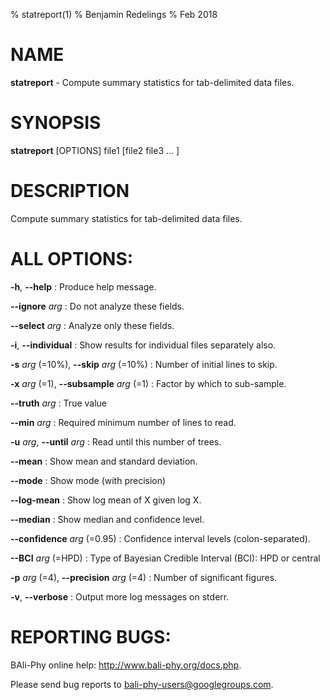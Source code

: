 % statreport(1)
% Benjamin Redelings
% Feb 2018

# NAME

**statreport** - Compute summary statistics for tab-delimited data files.

# SYNOPSIS

**statreport** [OPTIONS] file1 [file2 file3 ... ]

# DESCRIPTION

Compute summary statistics for tab-delimited data files.

# ALL OPTIONS:
**-h**, **--help**
: Produce help message.

**--ignore** _arg_
: Do not analyze these fields.

**--select** _arg_
: Analyze only these fields.

**-i**, **--individual**
: Show results for individual files separately also.

**-s** _arg_ (=10%), **--skip** _arg_ (=10%)
: Number of initial lines to skip.

**-x** _arg_ (=1), **--subsample** _arg_ (=1)
: Factor by which to sub-sample.

**--truth** _arg_
: True value

**--min** _arg_
: Required minimum number of lines to read.

**-u** _arg_, **--until** _arg_
: Read until this number of trees.

**--mean**
: Show mean and standard deviation.

**--mode**
: Show mode (with precision)

**--log-mean**
: Show log mean of X given log X.

**--median**
: Show median and confidence level.

**--confidence** _arg_ (=0.95)
: Confidence interval levels (colon-separated).

**--BCI** _arg_ (=HPD)
: Type of Bayesian Credible Interval (BCI): HPD or central

**-p** _arg_ (=4), **--precision** _arg_ (=4)
: Number of significant figures.

**-v**, **--verbose**
: Output more log messages on stderr.


# REPORTING BUGS:
 BAli-Phy online help: <http://www.bali-phy.org/docs.php>.

Please send bug reports to <bali-phy-users@googlegroups.com>.

